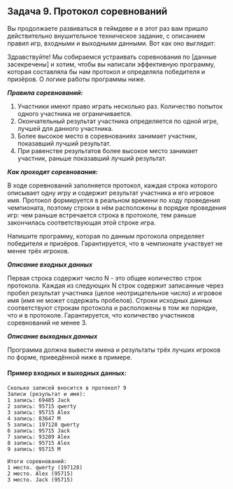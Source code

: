 ## Задача 9. Протокол соревнований
Вы продолжаете развиваться в геймдеве и в этот раз вам пришло действительно внушительное техническое задание, с описанием правил игр, входными и выходными данными. Вот как оно выглядит:

Здравствуйте! Мы собираемся устраивать соревнования по [данные засекречены] и хотим, чтобы вы написали эффективную программу, которая составляла бы нам протокол и определяла победителя и призёров. 
О логике работы программы ниже.

**_Правила соревнований:_**
1. Участники имеют право играть несколько раз. Количество попыток одного участника не ограничивается. 
2. Окончательный результат участника определяется по одной игре, лучшей для данного участника.
3. Более высокое место в соревнованиях занимает участник, показавший лучший результат.
4. При равенстве результатов более высокое место занимает участник, раньше показавший лучший результат.

**_Как проходят соревнования:_**

В ходе соревнований заполняется протокол, каждая строка которого описывает одну игру и содержит результат участника и его игровое имя. Протокол формируется в реальном времени
по ходу проведения чемпионата, поэтому строки в нём расположены в порядке проведения игр: чем раньше встречается строка в протоколе, тем раньше закончилась соответствующая этой строке игра.

Напишите программу, которая по данным протокола определяет победителя и призёров. Гарантируется, что в чемпионате участвует не менее трёх игроков.

**_Описание входных данных_**

Первая строка содержит число N - это общее количество строк протокола. Каждая из следующих N строк содержит записанные через пробел результат участника (целое неотрицательное число) и
игровое имя (имя не может содержать пробелов). Строки исходных данных соответствуют строкам протокола и расположены в том же порядке, что и в протоколе.
Гарантируется, что количество участников соревнований не менее 3.

**_Описание выходных данных_**

Программа должна вывести имена и результаты трёх лучших игроков по форме, приведённой ниже в примере.


#### Пример входных и выходных данных:
```
Сколько записей вносится в протокол? 9
Записи (результат и имя):
1 запись: 69485 Jack 
2 запись: 95715 qwerty 
3 запись: 95715 Alex 
4 запись: 83647 M
5 запись: 197128 qwerty 
6 запись: 95715 Jack 
7 запись: 93289 Alex 
8 запись: 95715 Alex 
9 запись: 95715 M

Итоги соревнований:
1 место. qwerty (197128)
2 место. Alex (95715)
3 место. Jack (95715)
```